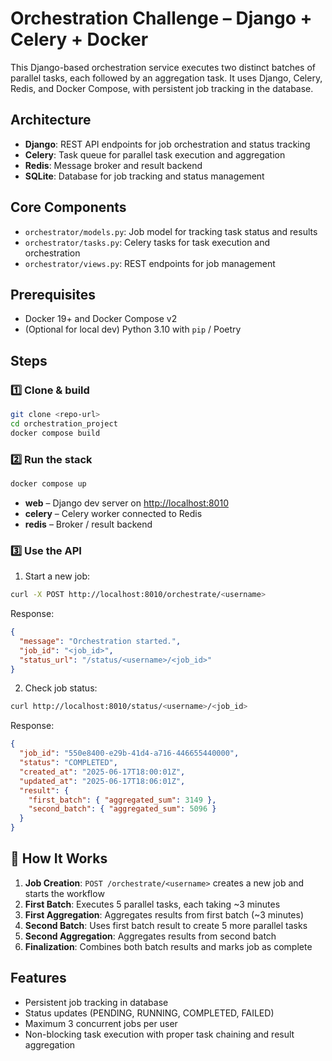 # Orchestration Challenge – Django + Celery + Docker

This Django-based orchestration service executes two distinct batches of parallel tasks, each followed by an aggregation task. It uses Django, Celery, Redis, and Docker Compose, with persistent job tracking in the database.

## Architecture

- **Django**: REST API endpoints for job orchestration and status tracking
- **Celery**: Task queue for parallel task execution and aggregation
- **Redis**: Message broker and result backend
- **SQLite**: Database for job tracking and status management

## Core Components

- `orchestrator/models.py`: Job model for tracking task status and results
- `orchestrator/tasks.py`: Celery tasks for task execution and orchestration
- `orchestrator/views.py`: REST endpoints for job management

## Prerequisites

- Docker 19+ and Docker Compose v2
- (Optional for local dev) Python 3.10 with `pip` / Poetry

## Steps

### 1️⃣ Clone & build

```bash
git clone <repo-url>
cd orchestration_project
docker compose build
```

### 2️⃣ Run the stack

```bash
docker compose up
```

- **web** – Django dev server on [http://localhost:8010](http://localhost:8010)
- **celery** – Celery worker connected to Redis
- **redis** – Broker / result backend

### 3️⃣ Use the API

1. Start a new job:

```bash
curl -X POST http://localhost:8010/orchestrate/<username>
```

Response:

```json
{
  "message": "Orchestration started.",
  "job_id": "<job_id>",
  "status_url": "/status/<username>/<job_id>"
}
```

2. Check job status:

```bash
curl http://localhost:8010/status/<username>/<job_id>
```

Response:

```json
{
  "job_id": "550e8400-e29b-41d4-a716-446655440000",
  "status": "COMPLETED",
  "created_at": "2025-06-17T18:00:01Z",
  "updated_at": "2025-06-17T18:06:01Z",
  "result": {
    "first_batch": { "aggregated_sum": 3149 },
    "second_batch": { "aggregated_sum": 5096 }
  }
}
```

## 🧩 How It Works

1. **Job Creation**: `POST /orchestrate/<username>` creates a new job and starts the workflow
2. **First Batch**: Executes 5 parallel tasks, each taking ~3 minutes
3. **First Aggregation**: Aggregates results from first batch (~3 minutes)
4. **Second Batch**: Uses first batch result to create 5 more parallel tasks
5. **Second Aggregation**: Aggregates results from second batch
6. **Finalization**: Combines both batch results and marks job as complete

## Features

- Persistent job tracking in database
- Status updates (PENDING, RUNNING, COMPLETED, FAILED)
- Maximum 3 concurrent jobs per user
- Non-blocking task execution with proper task chaining and result aggregation
